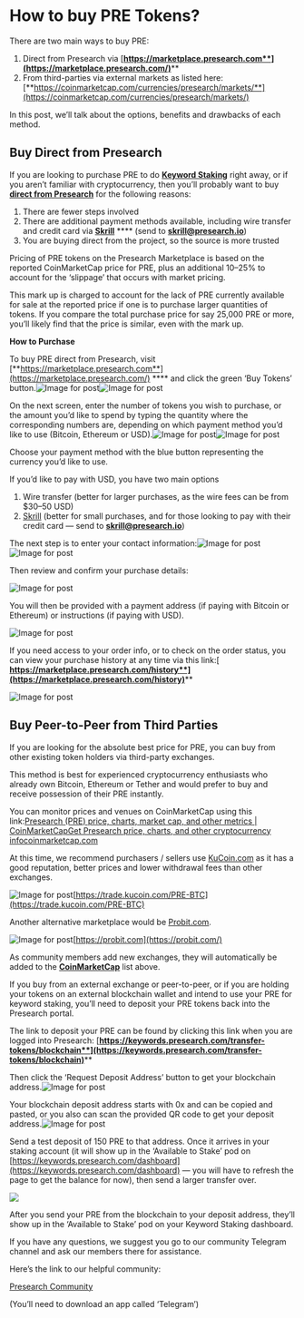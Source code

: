 # How to buy PRE Tokens?

There are two main ways to buy PRE:

1. Direct from Presearch via [**https://marketplace.presearch.com**](https://marketplace.presearch.com/)****
2. From third-parties via external markets as listed here: [**https://coinmarketcap.com/currencies/presearch/markets/**](https://coinmarketcap.com/currencies/presearch/markets/)

In this post, we’ll talk about the options, benefits and drawbacks of each method.

## Buy Direct from Presearch <a href="#0986" id="0986"></a>

If you are looking to purchase PRE to do [**Keyword Staking**](https://medium.com/@presearch/what-is-keyword-staking-b063324a2e85?source=---------3------------------) right away, or if you aren’t familiar with cryptocurrency, then you’ll probably want to buy [**direct from Presearch**](https://marketplace.presearch.com/) for the following reasons:

1. There are fewer steps involved
2. There are additional payment methods available, including wire transfer and credit card via [**Skrill**](https://www.skrill.com/) **** (send to **skrill@presearch.io**)
3. You are buying direct from the project, so the source is more trusted

Pricing of PRE tokens on the Presearch Marketplace is based on the reported CoinMarketCap price for PRE, plus an additional 10–25% to account for the ‘slippage’ that occurs with market pricing.

This mark up is charged to account for the lack of PRE currently available for sale at the reported price if one is to purchase larger quantities of tokens. If you compare the total purchase price for say 25,000 PRE or more, you’ll likely find that the price is similar, even with the mark up.

**How to Purchase**

To buy PRE direct from Presearch, visit [**https://marketplace.presearch.com**](https://marketplace.presearch.com/) **** and click the green ‘Buy Tokens’ button.![Image for post](https://miro.medium.com/max/60/1\*STU0vVNhYAKVbJ3x5Za78g.png?q=20)![Image for post](https://miro.medium.com/max/5760/1\*STU0vVNhYAKVbJ3x5Za78g.png)

On the next screen, enter the number of tokens you wish to purchase, or the amount you’d like to spend by typing the quantity where the corresponding numbers are, depending on which payment method you’d like to use (Bitcoin, Ethereum or USD).![Image for post](https://miro.medium.com/max/60/1\*DJ3zK19KlUcxAsT3HzJtQQ.png?q=20)![Image for post](https://miro.medium.com/max/5752/1\*DJ3zK19KlUcxAsT3HzJtQQ.png)

Choose your payment method with the blue button representing the currency you’d like to use.

If you’d like to pay with USD, you have two main options

1. Wire transfer (better for larger purchases, as the wire fees can be from $30–50 USD)
2. [Skrill](https://skrill.com/) (better for small purchases, and for those looking to pay with their credit card — send to **skrill@presearch.io**)

The next step is to enter your contact information:![Image for post](https://miro.medium.com/max/60/1\*Yy6jbyICSlDBSwo2-dFe\_g.png?q=20)![Image for post](https://miro.medium.com/max/2972/1\*Yy6jbyICSlDBSwo2-dFe\_g.png)

Then review and confirm your purchase details:

![Image for post](https://miro.medium.com/max/3008/1\*bklZH\_3EkWkWc9u3G\_q-Gw.png)

You will then be provided with a payment address (if paying with Bitcoin or Ethereum) or instructions (if paying with USD).

![Image for post](https://miro.medium.com/max/3048/1\*EfnNwVm5wnw7lz2609UunQ.png)

If you need access to your order info, or to check on the order status, you can view your purchase history at any time via this link:[ **https://marketplace.presearch.com/history**](https://marketplace.presearch.com/history)****

![Image for post](https://miro.medium.com/max/4676/1\*oZHVcQsJyES04EANmpYeyw.png)

## Buy Peer-to-Peer from Third Parties <a href="#f340" id="f340"></a>

If you are looking for the absolute best price for PRE, you can buy from other existing token holders via third-party exchanges.

This method is best for experienced cryptocurrency enthusiasts who already own Bitcoin, Ethereum or Tether and would prefer to buy and receive possession of their PRE instantly.

You can monitor prices and venues on CoinMarketCap using this link:[Presearch (PRE) price, charts, market cap, and other metrics | CoinMarketCapGet Presearch price, charts, and other cryptocurrency infocoinmarketcap.com](https://coinmarketcap.com/currencies/presearch/markets/)

At this time, we recommend purchasers / sellers use [KuCoin.com](https://trade.kucoin.com/PRE-BTC) as it has a good reputation, better prices and lower withdrawal fees than other exchanges.

![Image for post](https://miro.medium.com/max/3000/1\*T9f4rKcHvtB77mdLtjokzA.png)[https://trade.kucoin.com/PRE-BTC](https://trade.kucoin.com/PRE-BTC)

Another alternative marketplace would be [Probit.com](https://www.probit.com/app/exchange/PRE-BTC).

![Image for post](https://miro.medium.com/max/1730/0\*5LhyArpVbV9Vaoqk)[https://probit.com](https://probit.com/)

As community members add new exchanges, they will automatically be added to the [**CoinMarketCap**](https://coinmarketcap.com/currencies/presearch/markets/) list above.

If you buy from an external exchange or peer-to-peer, or if you are holding your tokens on an external blockchain wallet and intend to use your PRE for keyword staking, you’ll need to deposit your PRE tokens back into the Presearch portal.

The link to deposit your PRE can be found by clicking this link when you are logged into Presearch: [**https://keywords.presearch.com/transfer-tokens/blockchain**](https://keywords.presearch.com/transfer-tokens/blockchain)****

Then click the ‘Request Deposit Address’ button to get your blockchain address.![Image for post](https://miro.medium.com/max/2784/1\*s5UerBiuXGRIP28LjSGHGQ.png)

Your blockchain deposit address starts with 0x and can be copied and pasted, or you also can scan the provided QR code to get your deposit address.![Image for post](https://miro.medium.com/max/3608/1\*uQsoOnF0W41RaA2VVZO9yg.png)

Send a test deposit of 150 PRE to that address. Once it arrives in your staking account (it will show up in the ‘Available to Stake’ pod on [https://keywords.presearch.com/dashboard](https://keywords.presearch.com/dashboard) — you will have to refresh the page to get the balance for now), then send a larger transfer over.

![](https://miro.medium.com/max/2468/1\*KDyzZNJHDzwQ71WHWDa1Kw.png)

After you send your PRE from the blockchain to your deposit address, they’ll show up in the ‘Available to Stake’ pod on your Keyword Staking dashboard.

If you have any questions, we suggest you go to our community Telegram channel and ask our members there for assistance.

Here’s the link to our helpful community:

[Presearch Community](https://t.me/presearch)

(You’ll need to download an app called ‘Telegram’)
